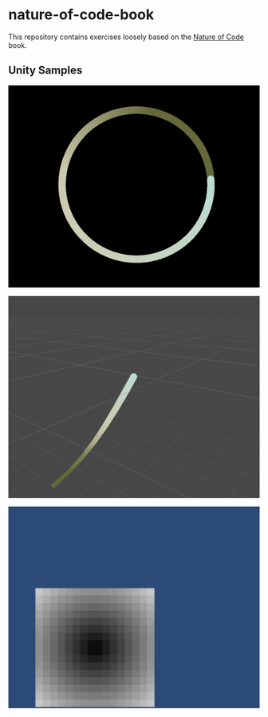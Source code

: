 # nature-of-code-book
This repository contains exercises loosely based on the [Nature of Code](http://natureofcode.com) book.

## Unity Samples
![Circles and Spirals](https://github.com/ivanarellano/nature-of-code-book/blob/master/unity/r_1_circles/circle_spiral.gif?raw=true)

![Oscillation](https://github.com/ivanarellano/nature-of-code-book/blob/master/unity/r_1_circles/sin_wave.gif?raw=true)

![Grid Patterns](https://github.com/ivanarellano/nature-of-code-book/blob/master/unity/r_0_pixels/grid_patterns.gif?raw=true)